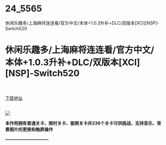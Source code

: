 # 24_5565
休闲乐趣多/上海麻将连连看/官方中文/本体+1.0.3升补+DLC/双版本[XCI][NSP]-Switch520
# 休闲乐趣多/上海麻将连连看/官方中文/本体+1.0.3升补+DLC/双版本[XCI][NSP]-Switch520
 <br/></br>
[下载地址](https://www.switch520.cc/article/5565 "下载地址")
<br/></br>

<p><span><strong><img src="https://ae01.alicdn.com/kf/U8727859aae884ffd9a4eb3823a720163F.jpg"></strong></span></p>
<p><span><strong>本作将拥有普通关卡、限时关卡、极限关卡共336个关卡可供挑战，支持音乐、背景图片的更换和触屏操作</strong></span></p>
<p><span><strong>——————————</strong></span></p>
